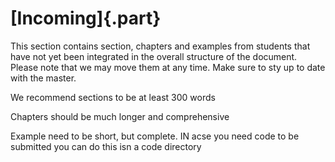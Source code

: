 # [Incoming]{.part}

This section contains section, chapters and examples from students
that have not yet been integrated in the overall structure of the
document. Please note that we may move them at any time. Make sure to
sty up to date with the master.

We recommend sections to be at least 300 words

Chapters should be much longer and comprehensive

Example need to be short, but complete. IN acse you need code to be
submitted you can do this isn a code directory

